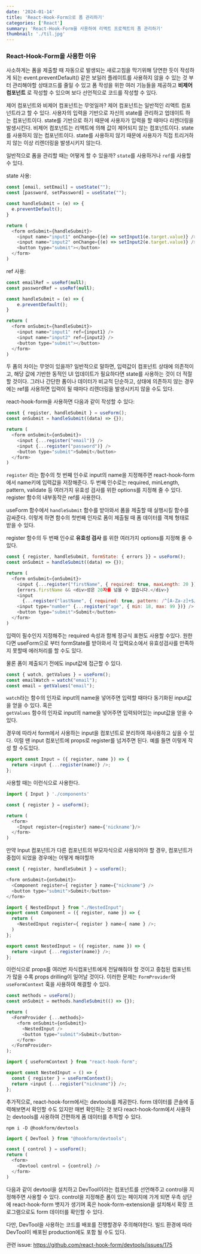 ```yaml
---
date: '2024-01-14'
title: 'React-Hook-Form으로 폼 관리하기'
categories: ['React']
summary: 'React-Hook-Form을 사용하여 리액트 프로젝트의 폼 관리하기'
thumbnail: './til.jpg'
---
```

### React-Hook-Form을 사용한 이유 
사소하게는 폼을 제출할 때 자동으로 발생되는 새로고침을 막기위해 당연한 듯이 작성하게 되는 event.preventDefault() 같은 보일러 플레이트를 사용하지 않을 수 있는 것 부터 관리해야할 상태코드를 줄일 수 있고 폼 작성을 위한 여러 기능들을 제공하고 **비제어 컴포넌트** 로 작성할 수 있으며 보다 선언적으로 코드를 작성할 수 있다.

제어 컴포넌트와 비제어 컴포넌트는 무엇일까?
제어 컴포넌트는 일반적인 리액트 컴포넌트라고 할 수 있다. 사용자의 입력을 기반으로 자신의 state를 관리하고 업데이트 하는 컴포넌트이다. state를 기반으로 하기 때문에 사용자가 입력을 할 때마다 리렌더링을 발생시킨다.
비제어 컴포넌트는 리액트에 의해 값이 제어되지 않는 컴포넌트이다. state를 사용하지 않는 컴포넌트이다. state를 사용하지 않기 때문에 사용자가 직접 트리거하지 않는 이상 리렌더링을 발생시키지 않는다.

일반적으로 폼을 관리할 때는 어떻게 할 수 있을까? `state`를 사용하거나 `ref`를 사용할 수 있다.

state 사용:
```js
const [email, setEmail] = useState("");
const [password, setPassword] = useState("");

const handleSubmit = (e) => {
  e.preventDefault();
}

return (
  <form onSubmit={handleSubmit}>
    <input name="input1" onChange={(e) => setInput1(e.target.value)} />
    <input name="input2" onChange={(e) => setInput2(e.target.value)} />
    <button type="submit"></button>
  </form>
)
```

ref 사용:
```js
const emailRef = useRef(null);
const passwordRef = useRef(null);

const handleSubmit = (e) => {
    e.preventDefault();
}

return (
  <form onSubmit={handleSubmit}>
    <input name="input1" ref={input1} />
    <input name="input2" ref={input2} />
    <button type="submit"></button>
  </form>
)
```

두 폼의 차이는 무엇이 있을까? 일반적으로 말하면, 입력값이 컴포넌트 상태에 의존적이고, 해당 값에 기반한 동적인 UI 업데이트가 필요하다면 state를 사용하는 것이 더 적절할 것이다. 그러나 간단한 폼이나 데이터가 비교적 단순하고, 상태에 의존하지 않는 경우에는 ref를 사용하면 입력이 될 때마다 리렌더링을 발생시키지 않을 수도 있다.

react-hook-form을 사용하면 다음과 같이 작성할 수 있다:

```js
const { register, handleSubmit } = useForm();
const onSubmit = handleSubmit((data) => {});

return (
  <form onSubmit={onSubmit}>
    <input {...register("email")} />
    <input {...register("password")} />
    <button type="submit">Submit</button>
  </form>
)
```

`register` 라는 함수의 첫 번째 인수로 input의 name을 지정해주면 react-hook-form 에서 name키에 입력값을 저장해준다.
두 번째 인수로는 required, minLength, pattern, validate 등 여러가지 유효성 검사를 위한 options를 지정해 줄 수 있다. register 함수의 내부동작은 ref를 사용한다.

useForm 함수에서 `handleSubmit` 함수를 받아와서 폼을 제출할 때 실행시킬 함수를 감싸준다. 이렇게 하면 함수의 첫번째 인자로 폼이 제출될 때 폼 데이터를 객체 형태로 받을 수 있다.

register 함수의 두 번째 인수로 **유효성 검사** 를 위한 여러가지 options를 지정해 줄 수 있다.

```js
const { register, handleSubmit, formState: { errors }} = useForm();
const onSubmit = handleSubmit((data) => {});

return (
  <form onSubmit={onSubmit}>
    <input {...register("firstName", { required: true, maxLength: 20 })} />
    {errors.firstName && <div>성은 20자를 넘을 수 없습니다.</div>}
    <input
      {...register("lastName", { required: true, pattern: /^[A-Za-z]+$/i/ })} />
    <input type="number" {...register("age", { min: 18, max: 99 })} />
    <button type="submit">Submit</button>
  </form>
)
```

입력이 필수인지 지정해주는 required 속성과 함께 정규식 표현도 사용할 수있다. 원한다면 useForm으로 부터 formState를 받아와서 각 입력요소에서 유효성검사를 만족하지 못할때 에러처리를 할 수도 있다.

물론 폼이 제출되기 전에도 input값에 접근할 수 있다.

```js
const { watch, getValues } = useForm();
const emailWatch = watch("email");
const email = getValues("email");
```

`watch`라는 함수의 인자로 input의 name을 넣어주면 입력할 때마다 동기화된 input값을 얻을 수 있다. 혹은
<br/>
`getValues` 함수의 인자로 input의 name을 넣어주면 입력되어있는 input값을 얻을 수 있다.

경우에 따라서 form에서 사용하는 input을 컴포넌트로 분리하여 재사용하고 싶을 수 있다. 이럴 땐 input 컴포넌트에 props로 register를 넘겨주면 된다. 예를 들면 이렇게 작성 할 수도있다.

```js
export const Input = ({ register, name }) => {
  return <input {...register(name)} />;
};
```

사용할 때는 이런식으로 사용한다.

```js
import { Input } './components'

const { register } = useForm();

return (
  <form>
    <Input register={register} name={'nickname'}/>
  </form>
)
```

만약 Input 컴포넌트가 다른 컴포넌트의 부모자식으로 사용되어야 할 경우, 컴포넌트가 중첩이 되었을 경우에는 어떻게 해야할까

```js
const { register, handleSubmit } = useForm();

<form onSubmit={onSubmit}>
  <Component register={ register } name={"nickname"} />
  <button type="submit">Submit</button>
</form>
```

```js
import { NestedInput } from "./NestedInput";
export const Component = ({ register, name }) => {
  return (
    <NestedInput register={ register } name={ name } />;
  )
};
```

```js
export const NestedInput = ({ register, name }) => {
  return <input {...register(name)} />;
};
```


이런식으로 props를 여러번 자식컴포넌트에게 전달해줘야 할 것이고 중첩된 컴포넌트가 많을 수록 props drilling이 일어날 것이다. 이러한 문제는 `FormProvider`와 `useFormContext` 훅을 사용하여 해결할 수 있다.

```js
const methods = useForm();
const onSubmit = methods.handleSubmit(() => {});

return (
  <FormProvider {...methods}>
    <form onSubmit={onSubmit}>
      <NestedInput />
      <button type="submit">Submit</button>
    </form>
  </FormProvider>
);
```

```js
import { useFormContext } from "react-hook-form";

export const NestedInput = () => {
  const { register } = useFormContext();
  return <input {...register("nickname")} />;
};

```

추가적으로, react-hook-form에서는 devtools를 제공한다. form 데이터를 콘솔에 출력해보면서 확인할 수도 있지만 매번 확인하는 것 보다 react-hook-form에서 사용하는 devtools를 사용하여 간편하게 폼 데이터를 추적할 수 있다.

```shell
npm i -D @hookform/devtools
```

```js
import { DevTool } from "@hookform/devtools";

const { control } = useForm();
return (
  <form>
    <Devtool control = {control} />
  </form>
)
```

다음과 같이 devtool을 설치하고 DevTool이라는 컴포넌트를 선언해주고 control을 지정해주면 사용할 수 있다.
control을 지정해준 폼이 있는 페이지에 가게 되면 우측 상단에 react-hook-form 뱃지가 생기며 혹은 hook-form-extension을 설치해서 확장 프로그램으로도 form 데이터를 확인할 수 있다.

다만, DevTool을 사용하는 코드를 배포를 진행할경우 주의해야한다. 빌드 환경에 따라 DevTool이 배포된 production에도 포함 될 수도 있다.

관련 issue: https://github.com/react-hook-form/devtools/issues/175
